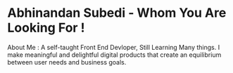 # Abhinandan Subedi - Whom You Are Looking For !
About Me :
  A self-taught Front End Devloper, Still Learning Many things. I make meaningful and delightful digital products that create an equilibrium between user needs and business goals.
